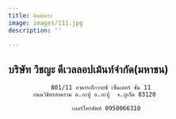 ```yaml
---
title: ติดต่อเรา
image: images/111.jpg
description: ''

---
```

## บริษัท วิชญะ ดีเวลลอปเม้นท์จํากัด(มหาชน)

                801/11 อาคารเอ็กวายซี เซ็นเตอร์ ชั้น 11  
           ถนนวิชิตรสงคราม ต.กะทู้ อ.กะทู้  จ.ภูเก็ต 83120

                      เบอร์โทรศัพท์ 0950066310

<br><br>